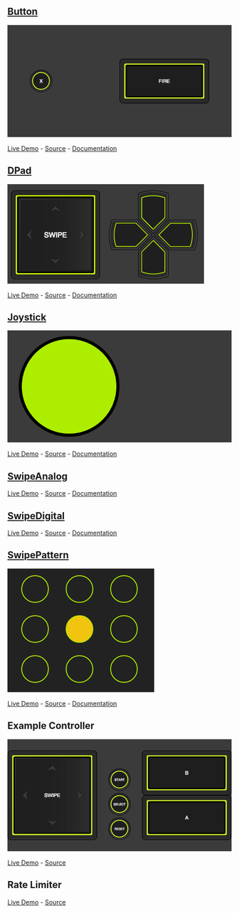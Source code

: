 ## [Button](https://github.com/AirConsole/airconsole-controls/blob/master/button/README.md)

![alt text](https://github.com/airconsole/airconsole-controls/raw/master/examples/button.png "Button Example")

[Live Demo](https://rawgit.com/AirConsole/airconsole-controls/master/examples/button.html) -
[Source](https://github.com/AirConsole/airconsole-controls/blob/master/examples/button.html) -
[Documentation](https://github.com/AirConsole/airconsole-controls/blob/master/button/README.md)

## [DPad](https://github.com/AirConsole/airconsole-controls/blob/master/dpad/README.md)

![alt text](https://github.com/airconsole/airconsole-controls/raw/master/examples/dpad.png "DPad Example")

[Live Demo](https://rawgit.com/AirConsole/airconsole-controls/master/examples/dpad.html) -
[Source](https://github.com/AirConsole/airconsole-controls/blob/master/examples/dpad.html) -
[Documentation](https://github.com/AirConsole/airconsole-controls/blob/master/dpad/README.md)

## [Joystick](https://github.com/AirConsole/airconsole-controls/blob/master/joystick/README.md)

![alt text](https://github.com/airconsole/airconsole-controls/raw/master/examples/joystick.png "Joystick Example")

[Live Demo](https://rawgit.com/AirConsole/airconsole-controls/master/examples/joystick.html) -
[Source](https://github.com/AirConsole/airconsole-controls/blob/master/examples/joystick.html) -
[Documentation](https://github.com/AirConsole/airconsole-controls/blob/master/joystick/README.md)

## [SwipeAnalog](https://github.com/AirConsole/airconsole-controls/blob/master/swipe-analog/README.md)

[Live Demo](https://rawgit.com/AirConsole/airconsole-controls/master/examples/swipe-area.html) -
[Source](https://github.com/AirConsole/airconsole-controls/blob/master/examples/swipe-analog.html) -
[Documentation](https://github.com/AirConsole/airconsole-controls/blob/master/swipe-analog/README.md)

## [SwipeDigital](https://github.com/AirConsole/airconsole-controls/blob/master/swipe-digital/README.md)

[Live Demo](https://rawgit.com/AirConsole/airconsole-controls/master/examples/swipe-area.html) -
[Source](https://github.com/AirConsole/airconsole-controls/blob/master/examples/swipe-digital.html) -
[Documentation](https://github.com/AirConsole/airconsole-controls/blob/master/swipe-digital/README.md)

## [SwipePattern](https://github.com/AirConsole/airconsole-controls/blob/master/swipe-pattern/README.md)

![alt text](https://github.com/airconsole/airconsole-controls/raw/master/examples/swipe-pattern.png "SwipePattern Example")

[Live Demo](https://rawgit.com/AirConsole/airconsole-controls/master/examples/swipe-pattern.html) -
[Source](https://github.com/AirConsole/airconsole-controls/blob/master/examples/swipe-pattern.html) -
[Documentation](https://github.com/AirConsole/airconsole-controls/blob/master/swipe-pattern/README.md)

## Example Controller

![alt text](https://github.com/airconsole/airconsole-controls/raw/master/examples/example-controller.png "Example Controller")

[Live Demo](https://rawgit.com/AirConsole/airconsole-controls/master/examples/example-controller.html) -
[Source](https://github.com/AirConsole/airconsole-controls/blob/master/examples/example-controller.html)

## Rate Limiter
[Live Demo](https://rawgit.com/AirConsole/airconsole-controls/master/examples/rate-limiter.html) -
[Source](https://github.com/AirConsole/airconsole-controls/blob/master/examples/rate-limiter.html)
